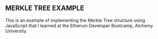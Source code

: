 ## MERKLE TREE EXAMPLE

This is an example of implementing the Merkle Tree structure using JavaScript that I learned at the Etherum Developer Bootcamp, Alchemy University.